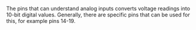 The pins that can understand analog inputs converts voltage readings into 10-bit digital values.
Generally, there are specific pins that can be used for this, for example pins 14-19.

